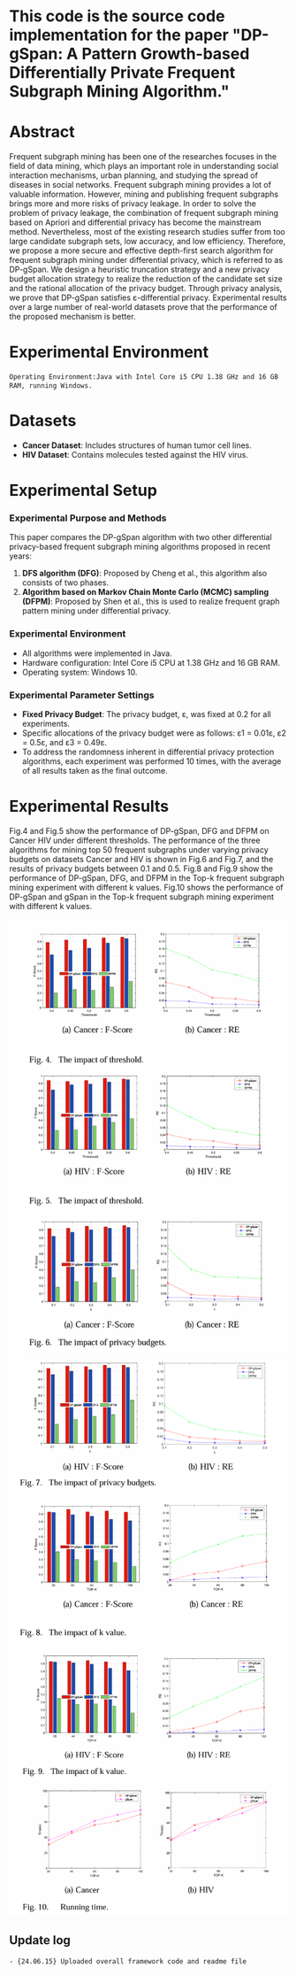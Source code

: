 ﻿# This code is the source code implementation for the paper "DP-gSpan: A Pattern Growth-based Differentially Private Frequent Subgraph Mining Algorithm."



# Abstract
Frequent subgraph mining has been one of the researches focuses in the field of data mining, which plays an important role in understanding social interaction mechanisms, urban planning, and studying the spread of diseases in social networks. Frequent subgraph mining provides a lot of valuable information. However, mining and publishing frequent subgraphs brings more and more risks of privacy leakage. In order to solve the problem of privacy leakage, the combination of frequent subgraph mining based on Apriori and differential privacy has become the mainstream method. Nevertheless, most of the existing research studies suffer from too large candidate subgraph sets, low accuracy, and low efficiency. Therefore, we propose a more secure and effective depth-first search algorithm for frequent subgraph mining under differential privacy, which is referred to as DP-gSpan. We design a heuristic truncation strategy and a new privacy budget allocation strategy to realize the reduction of the candidate set size and the rational allocation of the privacy budget. Through privacy analysis, we prove that DP-gSpan satisfies ε-differential privacy. Experimental results over a large number of real-world datasets prove that the performance of the proposed mechanism is better.


# Experimental Environment

```
Operating Environment:Java with Intel Core i5 CPU 1.38 GHz and 16 GB RAM, running Windows.
```

# Datasets

- **Cancer Dataset**: Includes structures of human tumor cell lines.
- **HIV Dataset**: Contains molecules tested against the HIV virus.

# Experimental Setup

### Experimental Purpose and Methods
This paper compares the DP-gSpan algorithm with two other differential privacy-based frequent subgraph mining algorithms proposed in recent years:
1. **DFS algorithm (DFG)**: Proposed by Cheng et al., this algorithm also consists of two phases.
2. **Algorithm based on Markov Chain Monte Carlo (MCMC) sampling (DFPM)**: Proposed by Shen et al., this is used to realize frequent graph pattern mining under differential privacy.

### Experimental Environment
- All algorithms were implemented in Java.
- Hardware configuration: Intel Core i5 CPU at 1.38 GHz and 16 GB RAM.
- Operating system: Windows 10.

### Experimental Parameter Settings
- **Fixed Privacy Budget**: The privacy budget, ε, was fixed at 0.2 for all experiments.
- Specific allocations of the privacy budget were as follows: ε1 = 0.01ε, ε2 = 0.5ε, and ε3 = 0.49ε.
- To address the randomness inherent in differential privacy protection algorithms, each experiment was performed 10 times, with the average of all results taken as the final outcome.




#  Experimental Results

Fig.4 and Fig.5 show the performance of DP-gSpan, DFG and DFPM on Cancer HIV under different thresholds.
The performance of the three algorithms for mining top 50 frequent subgraphs under varying privacy budgets on datasets Cancer and HIV is shown in Fig.6 and Fig.7, and the results of privacy budgets between 0.1 and 0.5.
Fig.8 and Fig.9 show the performance of DP-gSpan, DFG, and DFPM in the Top-k frequent subgraph mining experiment with different k values.
Fig.10 shows the performance of DP-gSpan and gSpan in the Top-k frequent subgraph mining experiment with different k values.

![输入图片说明](https://github.com/csmaxuebin/DP-gSpan/blob/main/pic/fig4-6.jpg)
![输入图片说明](https://github.com/csmaxuebin/DP-gSpan/blob/main/pic/fig7-8.jpg)
![输入图片说明](https://github.com/csmaxuebin/DP-gSpan/blob/main/pic/fig9-10.jpg)








## Update log

```
- {24.06.15} Uploaded overall framework code and readme file
```

